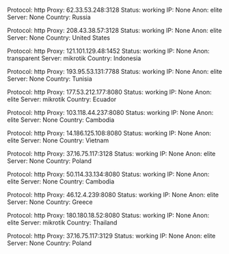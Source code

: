 Protocol: http
Proxy: 62.33.53.248:3128
Status: working
IP: None
Anon: elite
Server: None
Country: Russia

Protocol: http
Proxy: 208.43.38.57:3128
Status: working
IP: None
Anon: elite
Server: None
Country: United States

Protocol: http
Proxy: 121.101.129.48:1452
Status: working
IP: None
Anon: transparent
Server: mikrotik
Country: Indonesia

Protocol: http
Proxy: 193.95.53.131:7788
Status: working
IP: None
Anon: elite
Server: None
Country: Tunisia

Protocol: http
Proxy: 177.53.212.177:8080
Status: working
IP: None
Anon: elite
Server: mikrotik
Country: Ecuador

Protocol: http
Proxy: 103.118.44.237:8080
Status: working
IP: None
Anon: elite
Server: None
Country: Cambodia

Protocol: http
Proxy: 14.186.125.108:8080
Status: working
IP: None
Anon: elite
Server: None
Country: Vietnam

Protocol: http
Proxy: 37.16.75.117:3128
Status: working
IP: None
Anon: elite
Server: None
Country: Poland

Protocol: http
Proxy: 50.114.33.134:8080
Status: working
IP: None
Anon: elite
Server: None
Country: Cambodia

Protocol: http
Proxy: 46.12.4.239:8080
Status: working
IP: None
Anon: elite
Server: None
Country: Greece

Protocol: http
Proxy: 180.180.18.52:8080
Status: working
IP: None
Anon: elite
Server: mikrotik
Country: Thailand

Protocol: http
Proxy: 37.16.75.117:3129
Status: working
IP: None
Anon: elite
Server: None
Country: Poland

